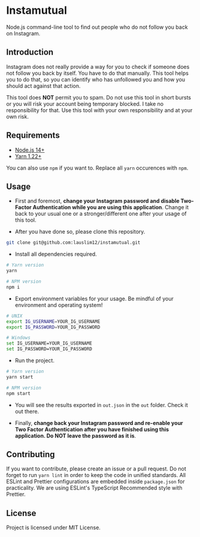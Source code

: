 # Instamutual

Node.js command-line tool to find out people who do not follow you back on Instagram.

## Introduction

Instagram does not really provide a way for you to check if someone does not follow you back by itself. You have to do that manually. This tool helps you to do that, so you can identify who has unfollowed you and how you should act against that action.

This tool does **NOT** permit you to spam. Do not use this tool in short bursts or you will risk your account being temporary blocked. I take no responsibility for that. Use this tool with your own responsibility and at your own risk.

## Requirements

- [Node.js 14+](https://nodejs.org/)
- [Yarn 1.22+](https://yarnpkg.com/)

You can also use `npm` if you want to. Replace all `yarn` occurences with `npm`.

## Usage

- First and foremost, **change your Instagram password and disable Two-Factor Authentication while you are using this application**. Change it back to your usual one or a stronger/different one after your usage of this tool.

- After you have done so, please clone this repository.

```bash
git clone git@github.com:lauslim12/instamutual.git
```

- Install all dependencies required.

```bash
# Yarn version
yarn

# NPM version
npm i
```

- Export environment variables for your usage. Be mindful of your environment and operating system!

```bash
# UNIX
export IG_USERNAME=YOUR_IG_USERNAME
export IG_PASSWORD=YOUR_IG_PASSWORD

# Windows
set IG_USERNAME=YOUR_IG_USERNAME
set IG_PASSWORD=YOUR_IG_PASSWORD
```

- Run the project.

```bash
# Yarn version
yarn start

# NPM version
npm start
```

- You will see the results exported in `out.json` in the `out` folder. Check it out there.

- Finally, **change back your Instagram password and re-enable your Two Factor Authentication after you have finished using this application. Do NOT leave the password as it is**.

## Contributing

If you want to contribute, please create an issue or a pull request. Do not forget to run `yarn lint` in order to keep the code in unified standards. All ESLint and Prettier configurations are embedded inside `package.json` for practicality. We are using ESLint's TypeScript Recommended style with Prettier.

## License

Project is licensed under MIT License.
